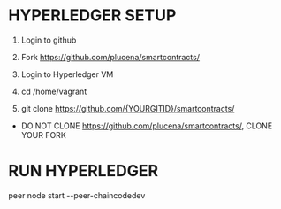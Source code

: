 HYPERLEDGER SETUP
=================

1. Login to github

2. Fork https://github.com/plucena/smartcontracts/

3. Login to Hyperledger VM

4. cd /home/vagrant

5. git clone https://github.com/{YOURGITID}/smartcontracts/

* DO NOT CLONE https://github.com/plucena/smartcontracts/, CLONE YOUR FORK


RUN HYPERLEDGER
===============

peer node start --peer-chaincodedev


